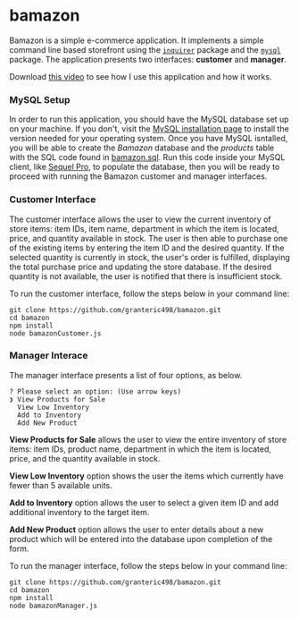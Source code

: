 # bamazon

Bamazon is a simple e-commerce application. It implements a simple command line based storefront using the [`inquirer`](https://www.npmjs.com/package/inquirer) package and the [`mysql`](https://www.npmjs.com/package/mysql) package. The application presents two interfaces: **customer** and **manager**.

Download [this video](usingBamazon.webm) to see how I use this application and how it works.

### MySQL Setup

In order to run this application, you should have the MySQL database set up on your machine. If you don't, visit the [MySQL installation page](https://dev.mysql.com/doc/refman/5.6/en/installing.html) to install the version needed for your operating system. Once you have MySQL isntalled, you will be able to create the *Bamazon* database and the *products* table with the SQL code found in [bamazon.sql](bamazon.sql). Run this code inside your MySQL client, like [Sequel Pro](https://www.sequelpro.com/), to populate the database, then you will be ready to proceed with running the Bamazon customer and manager interfaces.

### Customer Interface

The customer interface allows the user to view the current inventory of store items: item IDs, item name, department in which the item is located, price, and quantity available in stock. The user is then able to purchase one of the existing items by entering the item ID and the desired quantity. If the selected quantity is currently in stock, the user's order is fulfilled, displaying the total purchase price and updating the store database. If the desired quantity is not available, the user is notified that there is insufficient stock.

To run the customer interface, follow the steps below in your command line:

	git clone https://github.com/granteric498/bamazon.git
	cd bamazon
	npm install
	node bamazonCustomer.js

### Manager Interace

The manager interface presents a list of four options, as below. 

	? Please select an option: (Use arrow keys)
	❯ View Products for Sale 
	  View Low Inventory 
	  Add to Inventory 
	  Add New Product
	  
**View Products for Sale** allows the user to view the entire inventory of store items: item IDs, product name, department in which the item is located, price, and the quantity available in stock. 

**View Low Inventory** option shows the user the items which currently have fewer than 5 available units.

**Add to Inventory** option allows the user to select a given item ID and add additional inventory to the target item.

**Add New Product** option allows the user to enter details about a new product which will be entered into the database upon completion of the form.

To run the manager interface, follow the steps below in your command line:

	git clone https://github.com/granteric498/bamazon.git
	cd bamazon
	npm install
	node bamazonManager.js
